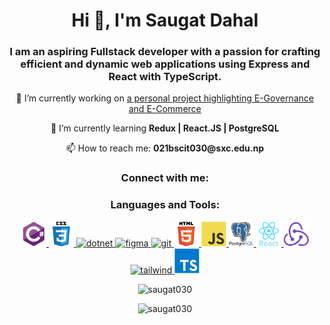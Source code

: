<h1 align="center">Hi 👋, I'm Saugat Dahal</h1>
<h3 align="center">I am an aspiring Fullstack developer with a passion for crafting efficient and dynamic web applications using Express and React with TypeScript.</h3>

<p align="center">🔭 I’m currently working on <a href="https://github.com/saugat030/Spirits" target="_blank">a personal project highlighting E-Governance and E-Commerce</a></p>

<p align="center">🌱 I’m currently learning <strong>Redux | React.JS | PostgreSQL</strong></p>

<p align="center">📫 How to reach me: <strong>021bscit030@sxc.edu.np</strong></p>

<h3 align="center">Connect with me:</h3>
<p align="center">
  <!-- Add your social links here if needed -->
</p>

<h3 align="center">Languages and Tools:</h3>
<p align="center">
  <a href="https://www.w3schools.com/cs/" target="_blank" rel="noreferrer">
    <img src="https://raw.githubusercontent.com/devicons/devicon/master/icons/csharp/csharp-original.svg" alt="csharp" width="40" height="40"/>
  </a> 
  <a href="https://www.w3schools.com/css/" target="_blank" rel="noreferrer">
    <img src="https://raw.githubusercontent.com/devicons/devicon/master/icons/css3/css3-original-wordmark.svg" alt="css3" width="40" height="40"/>
  </a> 
  <a href="https://dotnet.microsoft.com/" target="_blank" rel="noreferrer">
    <img src="https://media.licdn.com/dms/image/v2/C4E12AQE3WwmTbl8tUg/article-cover_image-shrink_600_2000/article-cover_image-shrink_600_2000/0/1639060923240?e=2147483647&v=beta&t=4p2o7OOA-UJeBjkHarauVtCI0_ojtOtXSZCo5mZ6ANo" alt="dotnet" width="40" height="40"/>
  </a> 
  <a href="https://www.figma.com/" target="_blank" rel="noreferrer">
    <img src="https://www.vectorlogo.zone/logos/figma/figma-icon.svg" alt="figma" width="40" height="40"/>
  </a> 
  <a href="https://git-scm.com/" target="_blank" rel="noreferrer">
    <img src="https://www.vectorlogo.zone/logos/git-scm/git-scm-icon.svg" alt="git" width="40" height="40"/>
  </a> 
  <a href="https://www.w3.org/html/" target="_blank" rel="noreferrer">
    <img src="https://raw.githubusercontent.com/devicons/devicon/master/icons/html5/html5-original-wordmark.svg" alt="html5" width="40" height="40"/>
  </a> 
  <a href="https://developer.mozilla.org/en-US/docs/Web/JavaScript" target="_blank" rel="noreferrer">
    <img src="https://raw.githubusercontent.com/devicons/devicon/master/icons/javascript/javascript-original.svg" alt="javascript" width="40" height="40"/>
  </a> 
  <a href="https://www.postgresql.org" target="_blank" rel="noreferrer">
    <img src="https://raw.githubusercontent.com/devicons/devicon/master/icons/postgresql/postgresql-original-wordmark.svg" alt="postgresql" width="40" height="40"/>
  </a> 
  <a href="https://reactjs.org/" target="_blank" rel="noreferrer">
    <img src="https://raw.githubusercontent.com/devicons/devicon/master/icons/react/react-original-wordmark.svg" alt="react" width="40" height="40"/>
  </a> 
  <a href="https://redux.js.org" target="_blank" rel="noreferrer">
    <img src="https://raw.githubusercontent.com/devicons/devicon/master/icons/redux/redux-original.svg" alt="redux" width="40" height="40"/>
  </a> 
  <a href="https://tailwindcss.com/" target="_blank" rel="noreferrer">
    <img src="https://www.vectorlogo.zone/logos/tailwindcss/tailwindcss-icon.svg" alt="tailwind" width="40" height="40"/>
  </a> 
  <a href="https://www.typescriptlang.org/" target="_blank" rel="noreferrer">
    <img src="https://raw.githubusercontent.com/devicons/devicon/master/icons/typescript/typescript-original.svg" alt="typescript" width="40" height="40"/>
  </a>
</p>

<p align="center">
  <img src="https://github-readme-stats.vercel.app/api/top-langs?username=saugat030&show_icons=true&locale=en&layout=compact" alt="saugat030" />
</p>

<p align="center">
  <img src="https://github-readme-streak-stats.herokuapp.com/?user=saugat030&" alt="saugat030" />
</p>
